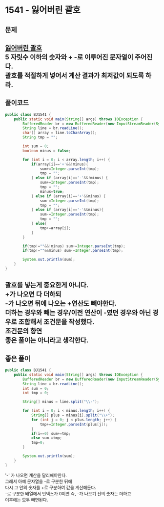 # 1541 - 잃어버린 괄호

## 문제
[잃어버린 괄호](https://www.acmicpc.net/problem/1541)  
5 자릿수 이하의 숫자와 + -로 이루어진 문자열이 주어진다.  
괄호를 적절하게 넣어서 계산 결과가 최저값이 되도록 하라.
---
## 풀이코드
```java
public class BJ1541 {
    public static void main(String[] args) throws IOException {
        BufferedReader br = new BufferedReader(new InputStreamReader(System.in));
        String line = br.readLine();
        char[] array = line.toCharArray();
        String tmp = "";

        int sum = 0;
        boolean minus = false;

        for (int i = 0; i < array.length; i++) {
            if(array[i]=='+'&&!minus){
                sum+=Integer.parseInt(tmp);
                tmp = "";
            } else if (array[i]=='-'&&!minus) {
                sum+=Integer.parseInt(tmp);
                tmp = "";
                minus=true;
            } else if (array[i]=='+'&&minus) {
                sum-=Integer.parseInt(tmp);
                tmp = "";
            } else if (array[i]=='-'&&minus){
                sum-=Integer.parseInt(tmp);
                tmp = "";
            } else{
                tmp+=array[i];
            }
        }

        if(tmp!=""&&!minus) sum+=Integer.parseInt(tmp);
        if(tmp!=""&&minus) sum-=Integer.parseInt(tmp);

        System.out.println(sum);
    }
}
```
괄호를 넣는게 중요한게 아니다.  
+가 나오면 다 더하되  
-가 나오면 뒤에 나오는 +연산도 빼야한다.  
더하는 경우와 빼는 경우/이전 연산이 -였던 경우와 아닌 경우로 조합해서 조건문을 작성했다.  
조건문의 향연  
좋은 풀이는 아니라고 생각한다.
---
## 좋은 풀이
```java
public class BJ1541 {
    public static void main(String[] args) throws IOException {
        BufferedReader br = new BufferedReader(new InputStreamReader(System.in));
        String line = br.readLine();
        int sum = 0;
        int tmp = 0;

        String[] minus = line.split("\\-");

        for (int i = 0; i < minus.length; i++) {
            String[] plus = minus[i].split("\\+");
            for (int j = 0; j < plus.length; j++) {
                tmp+=Integer.parseInt(plus[j]);
            }
            if(i==0) sum+=tmp;
            else sum-=tmp;
            tmp=0;
        }

        System.out.println(sum);
    }
}

```
'-' 가 나오면 계산을 달리해야한다.  
그래서 아예 문자열을 -로 구분한 뒤에  
다시 그 안의 숫자를 +로 구분하여 값을 계산해둔다.  
-로 구분한 배열에서 인덱스가 0이면 즉, -가 나오기 전의 숫자는 더하고  
이후에는 모두 빼면된다.  